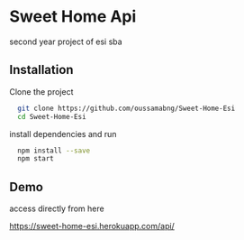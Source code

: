 
# Sweet Home Api

second year project of esi sba



## Installation

Clone the project

```bash
  git clone https://github.com/oussamabng/Sweet-Home-Esi
  cd Sweet-Home-Esi
```

install dependencies and run 

```bash
  npm install --save
  npm start
```


    
## Demo

access directly from here

https://sweet-home-esi.herokuapp.com/api/

